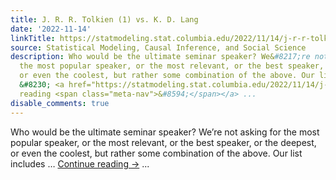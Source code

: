 ```yaml
---
title: J. R. R. Tolkien (1) vs. K. D. Lang
date: '2022-11-14'
linkTitle: https://statmodeling.stat.columbia.edu/2022/11/14/j-r-r-tolkien-1-vs-k-d-lang/
source: Statistical Modeling, Causal Inference, and Social Science
description: Who would be the ultimate seminar speaker? We&#8217;re not asking for
  the most popular speaker, or the most relevant, or the best speaker, or the deepest,
  or even the coolest, but rather some combination of the above. Our list includes
  &#8230; <a href="https://statmodeling.stat.columbia.edu/2022/11/14/j-r-r-tolkien-1-vs-k-d-lang/">Continue
  reading <span class="meta-nav">&#8594;</span></a> ...
disable_comments: true
---
```

Who would be the ultimate seminar speaker? We&#8217;re not asking for the most popular speaker, or the most relevant, or the best speaker, or the deepest, or even the coolest, but rather some combination of the above. Our list includes &#8230; <a href="https://statmodeling.stat.columbia.edu/2022/11/14/j-r-r-tolkien-1-vs-k-d-lang/">Continue reading <span class="meta-nav">&#8594;</span></a> ...
